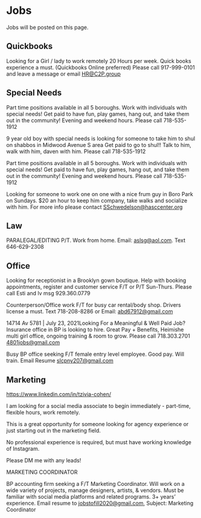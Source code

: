 # Jobs  
Jobs will be posted on this page.




## Quickbooks

Looking for a Girl / lady to work remotely 20 Hours per week.
Quick books experience a must. (Quickbooks Online preferred)
Please call 917-999-0101 and leave a message  or email HR@C2P.group

## Special Needs
Part time positions available in all 5 boroughs.
Work with individuals with special needs!
Get paid to have fun, play games, hang out, and take them out in the community!
Evening and weekend hours.
Please call 718-535-1912

9 year old boy with special needs is looking for someone to take him to shul on shabbos in Midwood Avenue S area
Get paid to go to shul!! Talk to him, walk with him, daven with him.
Please call 718-535-1912


Part time positions available in all 5 boroughs.
Work with individuals with special needs!
Get paid to have fun, play games, hang out, and take them out in the community!
Evening and weekend hours.
Please call 718-535-1912




Looking for someone to work one on one with a nice frum guy in Boro Park on Sundays. $20 an hour to keep him company, take walks and socialize with him. For more info please contact SSchwedelson@hasccenter.org




## Law

PARALEGAL/EDITING P/T. Work
from home. Email: aslsg@aol.com.
Text 646-629-2308


## Office

Looking for receptionist in a Brooklyn gown boutique. Help with booking appointments, register and customer service F/T or P/T Sun-Thurs. Please call Esti and lv msg 929.360.0779

Counterperson/Office work F/T for
busy car rental/body shop. Drivers
license a must. Text 718-208-8286 or
Email: abd67912@gmail.com


14714 Av 5781 | July 23, 2021Looking For a Meaningful & Well Paid Job? Insurance office in BP is looking to hire. Great Pay + Benefits, Heimishe multi girl office, ongoing training & room to grow. Please call 718.303.2701 4801jobs@gmail.com


Busy BP office seeking F/T female entry level employee. Good pay. Will train. Email Resume slcpny207@gmail.com

## Marketing 

https://www.linkedin.com/in/tzivia-cohen/

I am looking for a social media associate to begin immediately - part-time, flexible hours, work remotely.

This is a great opportunity for someone looking for agency experience or just starting out in the marketing field.

No professional experience is required, but must have working knowledge of Instagram.

Please DM me with any leads!


MARKETING COORDINATOR

BP accounting firm seeking a F/T Marketing Coordinator. Will work on a wide variety of projects, manage designers, artists, & vendors. Must be familiar with social media platforms and related programs. 3+ years’ experience. Email resume to jobstofill2020@gmail.com, Subject: Marketing Coordinator
